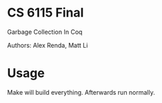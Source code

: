 # CS 6115 Final
Garbage Collection In Coq

Authors: Alex Renda, Matt Li

# Usage
Make will build everything. Afterwards run normally.
